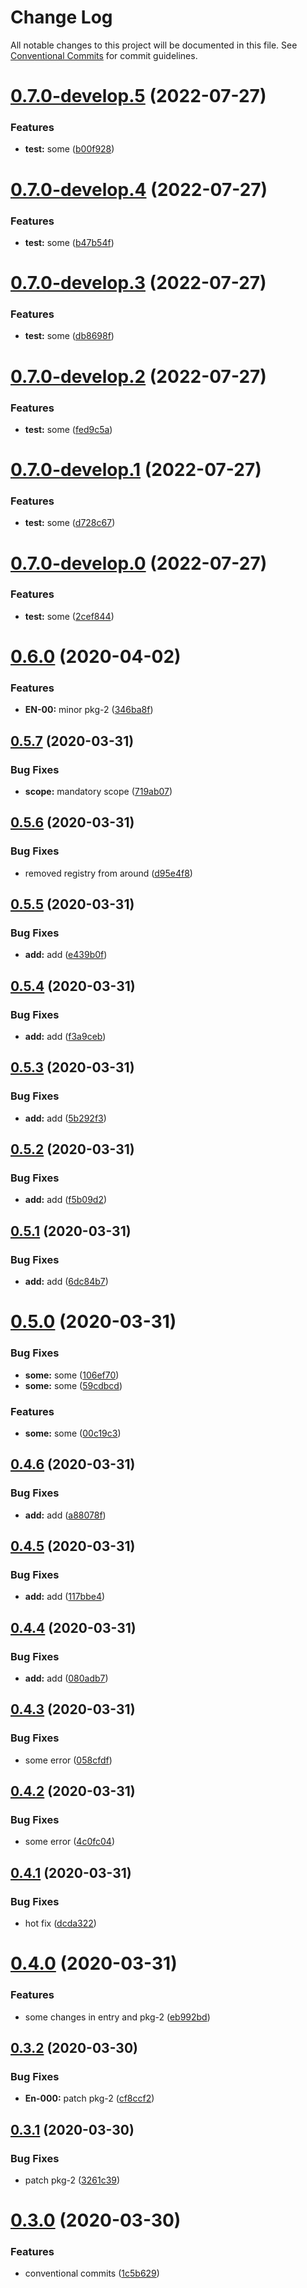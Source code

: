 # Change Log

All notable changes to this project will be documented in this file.
See [Conventional Commits](https://conventionalcommits.org) for commit guidelines.

# [0.7.0-develop.5](https://github.com/recreateideas/lerna-monorepo/compare/@recreateideas/pkg-2@0.7.0-develop.4...@recreateideas/pkg-2@0.7.0-develop.5) (2022-07-27)


### Features

* **test:** some ([b00f928](https://github.com/recreateideas/lerna-monorepo/commit/b00f928a9d77ca8d96d95aed8f5c9640e35ab82b))





# [0.7.0-develop.4](https://github.com/recreateideas/lerna-monorepo/compare/@recreateideas/pkg-2@0.7.0-develop.3...@recreateideas/pkg-2@0.7.0-develop.4) (2022-07-27)


### Features

* **test:** some ([b47b54f](https://github.com/recreateideas/lerna-monorepo/commit/b47b54fd0a5f75d5b9823dd207c3c3a1345cd909))





# [0.7.0-develop.3](https://github.com/recreateideas/lerna-monorepo/compare/@recreateideas/pkg-2@0.7.0-develop.2...@recreateideas/pkg-2@0.7.0-develop.3) (2022-07-27)


### Features

* **test:** some ([db8698f](https://github.com/recreateideas/lerna-monorepo/commit/db8698f60b1bcb503fee63fb38605d437e8c6193))





# [0.7.0-develop.2](https://github.com/recreateideas/lerna-monorepo/compare/@recreateideas/pkg-2@0.7.0-develop.1...@recreateideas/pkg-2@0.7.0-develop.2) (2022-07-27)


### Features

* **test:** some ([fed9c5a](https://github.com/recreateideas/lerna-monorepo/commit/fed9c5ab99cb1dd7031fe27391ebca2aca47edae))





# [0.7.0-develop.1](https://github.com/recreateideas/lerna-monorepo/compare/@recreateideas/pkg-2@0.7.0-develop.0...@recreateideas/pkg-2@0.7.0-develop.1) (2022-07-27)


### Features

* **test:** some ([d728c67](https://github.com/recreateideas/lerna-monorepo/commit/d728c67da793903d15634cf2417c192160a07aa3))





# [0.7.0-develop.0](https://github.com/recreateideas/lerna-monorepo/compare/@recreateideas/pkg-2@0.6.0...@recreateideas/pkg-2@0.7.0-develop.0) (2022-07-27)


### Features

* **test:** some ([2cef844](https://github.com/recreateideas/lerna-monorepo/commit/2cef844b5a5ee6c5d79efe0f94c103776d8e4843))





# [0.6.0](https://github.com/recreateideas/lerna-monorepo/compare/@recreateideas/pkg-2@0.5.7...@recreateideas/pkg-2@0.6.0) (2020-04-02)


### Features

* **EN-00:** minor pkg-2 ([346ba8f](https://github.com/recreateideas/lerna-monorepo/commit/346ba8fb4f3685bc59bf773875fadd182c356f7f))





## [0.5.7](https://github.com/recreateideas/lerna-monorepo/compare/@recreateideas/pkg-2@0.5.6...@recreateideas/pkg-2@0.5.7) (2020-03-31)


### Bug Fixes

* **scope:** mandatory scope ([719ab07](https://github.com/recreateideas/lerna-monorepo/commit/719ab07ef64ffb2e377621c8d3739c918d334bd7))





## [0.5.6](https://github.com/recreateideas/lerna-monorepo/compare/@recreateideas/pkg-2@0.5.5...@recreateideas/pkg-2@0.5.6) (2020-03-31)


### Bug Fixes

* removed registry from around ([d95e4f8](https://github.com/recreateideas/lerna-monorepo/commit/d95e4f88797dc9388fc89f03324604a5dd46f984))





## [0.5.5](https://github.com/recreateideas/lerna-monorepo/compare/@recreateideas/pkg-2@0.5.4...@recreateideas/pkg-2@0.5.5) (2020-03-31)


### Bug Fixes

* **add:** add ([e439b0f](https://github.com/recreateideas/lerna-monorepo/commit/e439b0fb7ee7f1bcdfef1adb56eac2a35fd07d26))





## [0.5.4](https://github.com/recreateideas/lerna-monorepo/compare/@recreateideas/pkg-2@0.5.3...@recreateideas/pkg-2@0.5.4) (2020-03-31)


### Bug Fixes

* **add:** add ([f3a9ceb](https://github.com/recreateideas/lerna-monorepo/commit/f3a9ceb363874355ae4b660ff9d07e1da9e85a95))





## [0.5.3](https://github.com/recreateideas/lerna-monorepo/compare/@recreateideas/pkg-2@0.5.2...@recreateideas/pkg-2@0.5.3) (2020-03-31)


### Bug Fixes

* **add:** add ([5b292f3](https://github.com/recreateideas/lerna-monorepo/commit/5b292f3414815e52fbc6472dccbbc1616443023e))





## [0.5.2](https://github.com/recreateideas/lerna-monorepo/compare/@recreateideas/pkg-2@0.5.1...@recreateideas/pkg-2@0.5.2) (2020-03-31)


### Bug Fixes

* **add:** add ([f5b09d2](https://github.com/recreateideas/lerna-monorepo/commit/f5b09d28908a0619bcc2b32603651f336bb36abf))





## [0.5.1](https://github.com/recreateideas/lerna-monorepo/compare/@recreateideas/pkg-2@0.5.0...@recreateideas/pkg-2@0.5.1) (2020-03-31)


### Bug Fixes

* **add:** add ([6dc84b7](https://github.com/recreateideas/lerna-monorepo/commit/6dc84b7dd186e7557725a1bfb3b61914b6fa0473))





# [0.5.0](https://github.com/recreateideas/lerna-monorepo/compare/@recreateideas/pkg-2@0.4.6...@recreateideas/pkg-2@0.5.0) (2020-03-31)


### Bug Fixes

* **some:** some ([106ef70](https://github.com/recreateideas/lerna-monorepo/commit/106ef706c08e568ea26cad0c4797f42fd5c91afb))
* **some:** some ([59cdbcd](https://github.com/recreateideas/lerna-monorepo/commit/59cdbcd501ca3558d5e2843fbdc99891065929f0))


### Features

* **some:** some ([00c19c3](https://github.com/recreateideas/lerna-monorepo/commit/00c19c366e6dee6567e3a051ec4b9d0bbc2f9b24))





## [0.4.6](https://github.com/recreateideas/lerna-monorepo/compare/@recreateideas/pkg-2@0.4.5...@recreateideas/pkg-2@0.4.6) (2020-03-31)


### Bug Fixes

* **add:** add ([a88078f](https://github.com/recreateideas/lerna-monorepo/commit/a88078f971f42b8184d3f9e21650df4bdd52fad1))





## [0.4.5](https://github.com/recreateideas/lerna-monorepo/compare/@recreateideas/pkg-2@0.4.4...@recreateideas/pkg-2@0.4.5) (2020-03-31)


### Bug Fixes

* **add:** add ([117bbe4](https://github.com/recreateideas/lerna-monorepo/commit/117bbe461a7ec591606c8141e9783fc188583fd6))





## [0.4.4](https://github.com/recreateideas/lerna-monorepo/compare/@recreateideas/pkg-2@0.4.3...@recreateideas/pkg-2@0.4.4) (2020-03-31)


### Bug Fixes

* **add:** add ([080adb7](https://github.com/recreateideas/lerna-monorepo/commit/080adb72f5c0c9b130ab121d25ac911e7168a2a1))





## [0.4.3](https://github.com/recreateideas/lerna-monorepo/compare/@recreateideas/pkg-2@0.4.2...@recreateideas/pkg-2@0.4.3) (2020-03-31)


### Bug Fixes

* some error ([058cfdf](https://github.com/recreateideas/lerna-monorepo/commit/058cfdf8e9a35ad10d0ebf4ba2ec5210a0449bc6))





## [0.4.2](https://github.com/recreateideas/lerna-monorepo/compare/@recreateideas/pkg-2@0.4.1...@recreateideas/pkg-2@0.4.2) (2020-03-31)


### Bug Fixes

* some error ([4c0fc04](https://github.com/recreateideas/lerna-monorepo/commit/4c0fc04c320df2b601cbee1ace92fd60df605f2d))





## [0.4.1](https://github.com/recreateideas/lerna-monorepo/compare/@recreateideas/pkg-2@0.4.0...@recreateideas/pkg-2@0.4.1) (2020-03-31)


### Bug Fixes

* hot fix ([dcda322](https://github.com/recreateideas/lerna-monorepo/commit/dcda32270c6be528f24812b394b93725ebc29ad2))





# [0.4.0](https://github.com/recreateideas/lerna-monorepo/compare/@recreateideas/pkg-2@0.3.2...@recreateideas/pkg-2@0.4.0) (2020-03-31)


### Features

* some changes in entry and pkg-2 ([eb992bd](https://github.com/recreateideas/lerna-monorepo/commit/eb992bda6d7cdc5adb6ba176b23548af7469484d))





## [0.3.2](https://github.com/recreateideas/lerna-monorepo/compare/@recreateideas/pkg-2@0.3.1...@recreateideas/pkg-2@0.3.2) (2020-03-30)


### Bug Fixes

* **En-000:** patch pkg-2 ([cf8ccf2](https://github.com/recreateideas/lerna-monorepo/commit/cf8ccf2e808214c038d66ef1d8d94fb48bb0670f))





## [0.3.1](https://github.com/recreateideas/lerna-monorepo/compare/@recreateideas/pkg-2@0.3.0...@recreateideas/pkg-2@0.3.1) (2020-03-30)


### Bug Fixes

* patch pkg-2 ([3261c39](https://github.com/recreateideas/lerna-monorepo/commit/3261c393303c8e5d5256565b688859ad21413488))





# [0.3.0](https://github.com/recreateideas/lerna-monorepo/compare/@recreateideas/pkg-2@0.2.2...@recreateideas/pkg-2@0.3.0) (2020-03-30)


### Features

* conventional commits ([1c5b629](https://github.com/recreateideas/lerna-monorepo/commit/1c5b62941da000012bffd39c4d3111701fcafcd3))
